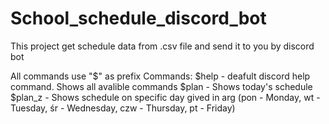 # School_schedule_discord_bot
This project get schedule data from .csv file and send it to you by discord bot


All commands use "$" as prefix
Commands:
$help - deafult discord help command. Shows all avalible commands
$plan - Shows today's schedule
$plan_z <arg> - Shows schedule on specific day gived in arg (pon - Monday, wt - Tuesday, śr - Wednesday, czw - Thursday, pt - Friday)

